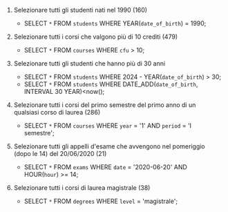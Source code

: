1. Selezionare tutti gli studenti nati nel 1990 (160)
    - SELECT `*` FROM `students` WHERE YEAR(`date_of_birth`) = 1990;

2.  Selezionare tutti i corsi che valgono più di 10 crediti (479)
    - SELECT `*` FROM `courses` WHERE `cfu` > 10;

3.  Selezionare tutti gli studenti che hanno più di 30 anni
    - SELECT `*` FROM `students` WHERE 2024 - YEAR(`date_of_birth`) > 30;
    - SELECT `*` FROM `students` WHERE DATE_ADD(`date_of_birth`, INTERVAL 30 YEAR)<now(); 

4.  Selezionare tutti i corsi del primo semestre del primo anno di un qualsiasi corso di laurea (286)
    - SELECT `*` FROM `courses` WHERE `year` = '1' AND `period` = 'I semestre';

5.  Selezionare tutti gli appelli d'esame che avvengono nel pomeriggio (dopo le 14) del 20/06/2020 (21)
    - SELECT `*` FROM `exams` WHERE `date` = '2020-06-20' AND HOUR(`hour`) >= 14;

6.  Selezionare tutti i corsi di laurea magistrale (38)
    - SELECT `*` FROM `degrees` WHERE `level` = 'magistrale';

